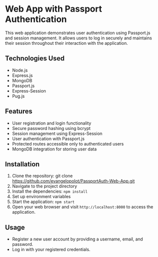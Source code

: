 # Web App with Passport Authentication

This web application demonstrates user authentication using Passport.js and session management. It allows users to log in securely and maintains their session throughout their interaction with the application.

## Technologies Used

- Node.js
- Express.js
- MongoDB
- Passport.js
- Express-Session
- Pug.js

## Features

- User registration and login functionality
- Secure password hashing using bcrypt
- Session management using Express-Session
- User authentication with Passport.js
- Protected routes accessible only to authenticated users
- MongoDB integration for storing user data

## Installation

1. Clone the repository: git clone https://github.com/evangelopolot/PassportAuth-Web-App.git
2. Navigate to the project directory
3. Install the dependencies: `npm install`
4. Set up environment variables
5. Start the application: `npm start`
6. Open your web browser and visit `http://localhost:8000` to access the application.

## Usage

- Register a new user account by providing a username, email, and password.
- Log in with your registered credentials.
<!-- - Access protected routes that require authentication.
- Log out to end your session. -->
